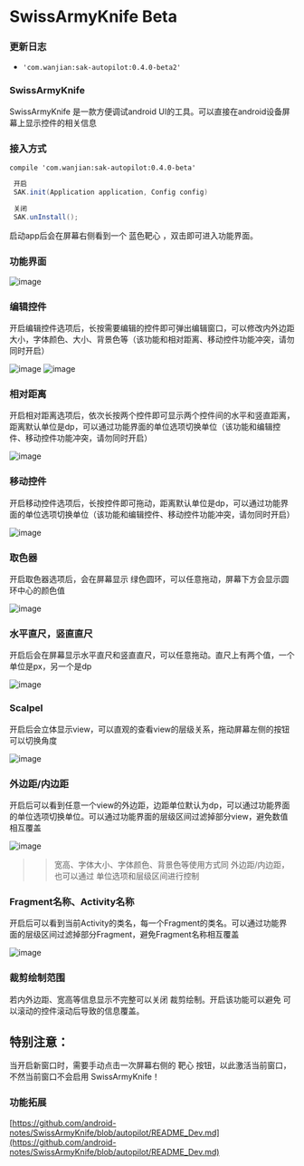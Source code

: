 # SwissArmyKnife Beta


### 更新日志  

* `'com.wanjian:sak-autopilot:0.4.0-beta2'`


### SwissArmyKnife

SwissArmyKnife 是一款方便调试android UI的工具。可以直接在android设备屏幕上显示控件的相关信息


### 接入方式

 `compile 'com.wanjian:sak-autopilot:0.4.0-beta'`
 

 ```java
  开启
  SAK.init(Application application, Config config)

  关闭
  SAK.unInstall();
 
 ```

启动app后会在屏幕右侧看到一个 蓝色靶心 ，双击即可进入功能界面。


### 功能界面

![image](https://raw.githubusercontent.com/android-notes/SwissArmyKnife/autopilot/img/sak_guide_func.jpg)


### 编辑控件

开启编辑控件选项后，长按需要编辑的控件即可弹出编辑窗口，可以修改内外边距大小，字体颜色、大小、背景色等（该功能和相对距离、移动控件功能冲突，请勿同时开启）

![image](https://raw.githubusercontent.com/android-notes/SwissArmyKnife/autopilot/img/sak_guide_edit_panel.jpg)
![image](https://raw.githubusercontent.com/android-notes/SwissArmyKnife/autopilot/img/sak_guide_edit.jpg)



### 相对距离

开启相对距离选项后，依次长按两个控件即可显示两个控件间的水平和竖直距离，距离默认单位是dp，可以通过功能界面的单位选项切换单位（该功能和编辑控件、移动控件功能冲突，请勿同时开启）

![image](https://raw.githubusercontent.com/android-notes/SwissArmyKnife/autopilot/img/sak_guide_relative_distance.jpg)



### 移动控件

开启移动控件选项后，长按控件即可拖动，距离默认单位是dp，可以通过功能界面的单位选项切换单位（该功能和编辑控件、移动控件功能冲突，请勿同时开启）

![image](https://raw.githubusercontent.com/android-notes/SwissArmyKnife/autopilot/img/sak_guide_drag.jpg)


### 取色器

开启取色器选项后，会在屏幕显示 绿色圆环，可以任意拖动，屏幕下方会显示圆环中心的颜色值

![image](https://raw.githubusercontent.com/android-notes/SwissArmyKnife/autopilot/img/sak_guide_take_color.jpg)


### 水平直尺，竖直直尺

开启后会在屏幕显示水平直尺和竖直直尺，可以任意拖动。直尺上有两个值，一个单位是px，另一个是dp

![image](https://raw.githubusercontent.com/android-notes/SwissArmyKnife/autopilot/img/sak_guide_measure.jpg)


### Scalpel

开启后会立体显示view，可以直观的查看view的层级关系，拖动屏幕左侧的按钮可以切换角度

![image](https://raw.githubusercontent.com/android-notes/SwissArmyKnife/autopilot/img/sak_guide_scalpel.jpg)


### 外边距/内边距

开启后可以看到任意一个view的外边距，边距单位默认为dp，可以通过功能界面的单位选项切换单位。可以通过功能界面的层级区间过滤掉部分view，避免数值相互覆盖

![image](https://raw.githubusercontent.com/android-notes/SwissArmyKnife/autopilot/img/sak_guide_margin.jpg)

>>  宽高、字体大小、字体颜色、背景色等使用方式同 外边距/内边距，也可以通过 单位选项和层级区间进行控制



### Fragment名称、Activity名称

开启后可以看到当前Activity的类名，每一个Fragment的类名。可以通过功能界面的层级区间过滤掉部分Fragment，避免Fragment名称相互覆盖

![image](https://raw.githubusercontent.com/android-notes/SwissArmyKnife/autopilot/img/sak_guide_fragment_name.jpg)


### 裁剪绘制范围

若内外边距、宽高等信息显示不完整可以关闭 裁剪绘制。开启该功能可以避免 可以滚动的控件滚动后导致的信息覆盖。


## 特别注意：
当开启新窗口时，需要手动点击一次屏幕右侧的 靶心 按钮，以此激活当前窗口，不然当前窗口不会启用 SwissArmyKnife！


### 功能拓展
[https://github.com/android-notes/SwissArmyKnife/blob/autopilot/README_Dev.md](https://github.com/android-notes/SwissArmyKnife/blob/autopilot/README_Dev.md)
